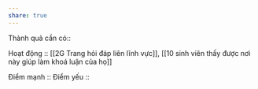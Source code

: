 ```yaml
---
share: true
---
```

Thành quả cần có::

Hoạt động :: [[2G Trang hỏi đáp liên lĩnh vực]], [[10 sinh viên thấy được nơi này giúp làm khoá luận của họ]]

Điểm mạnh :: 
Điểm yếu ::